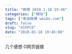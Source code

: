 ```yaml
---
title: "微博 2010.1.18 19:46"
categories: ["嘀咕"]
tags: ["来自微博 weibo.com"]
draft: false
slug: "41hPC6"
date: "2010-01-18 19:46:00"
---
```


<p>几个感想  O网页链接 ​​​​</p>
